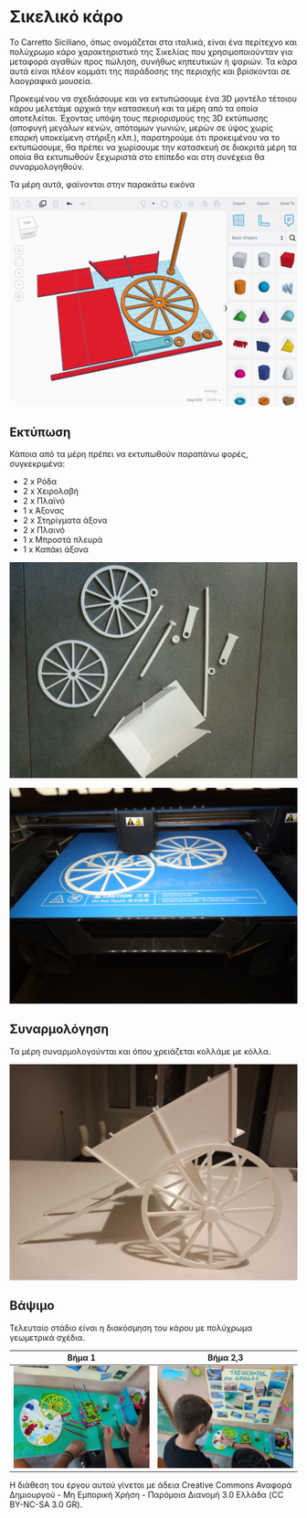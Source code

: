 # Σικελικό κάρο

Το Carretto Sicilianο, όπως ονομάζεται στα ιταλικά, είναι ένα περίτεχνο και πολύχρωμο κάρο χαρακτηριστικό της Σικελίας που χρησιμοποιούνταν για μεταφορά αγαθών προς πώληση, συνήθως κηπευτικών ή ψαριών. Τα κάρα αυτά είναι πλέον κομμάτι της παράδοσης της περιοχής και βρίσκονται σε λαογραφικά μουσεία.

Προκειμένου να σχεδιάσουμε και να εκτυπώσουμε ένα 3D μοντέλο τέτοιου κάρου μελετάμε αρχικά την κατασκευή και τα μέρη από τα οποία αποτελείται. Έχοντας υπόψη τους περιορισμούς της 3D εκτύπωσης (αποφυγή μεγάλων κενών, απότομων γωνιών, μερών σε ύψος χωρίς επαρκή υποκείμενη στήριξη κλπ.), παρατηρούμε ότι προκειμένου να το εκτυπώσουμε, θα πρέπει να χωρίσουμε την κατασκευή σε διακριτά μέρη τα οποία θα εκτυπωθούν ξεχωριστά στο επίπεδο και στη συνέχεια θα συναρμολογηθούν.

Τα μέρη αυτά, φαίνονται στην παρακάτω εικόνα

![tinker](images/tinker.png)

## Εκτύπωση

Κάποια από τα μέρη πρέπει να εκτυπωθούν παραπάνω φορές, συγκεκριμένα:
* 2 x Ρόδα
* 2 x Χειρολαβή
* 2 x Πλαϊνό
* 1 x Άξονας
* 2 x Στηρίγματα άξονα
* 2 x Πλαινό 
* 1 x Μπροστά πλευρά
* 1 x Καπάκι άξονα
  
![parts](images/parts.jpg)

![wheels](images/wheels.jpg)


## Συναρμολόγηση

Τα μέρη συναρμολογούνται και όπου χρειάζεται κολλάμε με κόλλα.

![assembled](images/assembled.jpg)

## Βάψιμο

Τελευταίο στάδιο είναι η διακόσμηση του κάρου με πολύχρωμα γεωμετρικά σχέδια.

|         Βήμα 1          |        Βήμα 2,3      |
|:----------------------------------:|:------------------------------------:|
| ![painting](images/painting.jpg) | ![painting2](images/painting2.jpg) |




Η διάθεση του έργου αυτού γίνεται με άδεια Creative Commons Αναφορά Δημιουργού - Μη Εμπορική Χρήση - Παρόμοια Διανομή 3.0 Ελλάδα (CC BY-NC-SA 3.0 GR).
